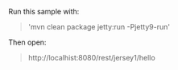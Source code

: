 Run this sample with:
> 'mvn clean package jetty:run -Pjetty9-run'

Then open:
> http://localhist:8080/rest/jersey1/hello